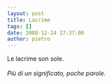 ```yaml
---
layout: post
title: Lacrime
tags: []
date: 2008-12-24 17:37:00
author: pietro
---
```

Le lacrime son sole.<br/><br/><span style="font-style: italic">Più di un significato, poche parole. </span>
